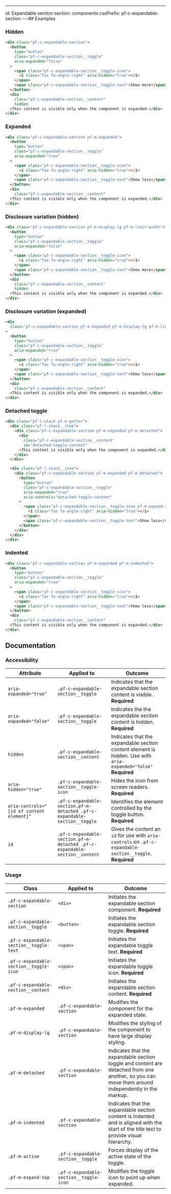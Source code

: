 ---
id: Expandable section
section: components
cssPrefix: pf-c-expandable-section
---## Examples

### Hidden

```html
<div class="pf-c-expandable-section">
  <button
    type="button"
    class="pf-c-expandable-section__toggle"
    aria-expanded="false"
  >
    <span class="pf-c-expandable-section__toggle-icon">
      <i class="fas fa-angle-right" aria-hidden="true"></i>
    </span>
    <span class="pf-c-expandable-section__toggle-text">Show more</span>
  </button>
  <div
    class="pf-c-expandable-section__content"
    hidden
  >This content is visible only when the component is expanded.</div>
</div>

```

### Expanded

```html
<div class="pf-c-expandable-section pf-m-expanded">
  <button
    type="button"
    class="pf-c-expandable-section__toggle"
    aria-expanded="true"
  >
    <span class="pf-c-expandable-section__toggle-icon">
      <i class="fas fa-angle-right" aria-hidden="true"></i>
    </span>
    <span class="pf-c-expandable-section__toggle-text">Show less</span>
  </button>
  <div
    class="pf-c-expandable-section__content"
  >This content is visible only when the component is expanded.</div>
</div>

```

### Disclosure variation (hidden)

```html
<div class="pf-c-expandable-section pf-m-display-lg pf-m-limit-width">
  <button
    type="button"
    class="pf-c-expandable-section__toggle"
    aria-expanded="false"
  >
    <span class="pf-c-expandable-section__toggle-icon">
      <i class="fas fa-angle-right" aria-hidden="true"></i>
    </span>
    <span class="pf-c-expandable-section__toggle-text">Show more</span>
  </button>
  <div
    class="pf-c-expandable-section__content"
    hidden
  >This content is visible only when the component is expanded.</div>
</div>

```

### Disclosure variation (expanded)

```html
<div
  class="pf-c-expandable-section pf-m-expanded pf-m-display-lg pf-m-limit-width"
>
  <button
    type="button"
    class="pf-c-expandable-section__toggle"
    aria-expanded="true"
  >
    <span class="pf-c-expandable-section__toggle-icon">
      <i class="fas fa-angle-right" aria-hidden="true"></i>
    </span>
    <span class="pf-c-expandable-section__toggle-text">Show less</span>
  </button>
  <div
    class="pf-c-expandable-section__content"
  >This content is visible only when the component is expanded.</div>
</div>

```

### Detached toggle

```html
<div class="pf-l-stack pf-m-gutter">
  <div class="pf-l-stack__item">
    <div class="pf-c-expandable-section pf-m-expanded pf-m-detached">
      <div
        class="pf-c-expandable-section__content"
        id="detached-toggle-content"
      >This content is visible only when the component is expanded.</div>
    </div>
  </div>

  <div class="pf-l-stack__item">
    <div class="pf-c-expandable-section pf-m-expanded pf-m-detached">
      <button
        type="button"
        class="pf-c-expandable-section__toggle"
        aria-expanded="true"
        aria-controls="detached-toggle-content"
      >
        <span class="pf-c-expandable-section__toggle-icon pf-m-expand-top">
          <i class="fas fa-angle-right" aria-hidden="true"></i>
        </span>
        <span class="pf-c-expandable-section__toggle-text">Show less</span>
      </button>
    </div>
  </div>
</div>

```

### Indented

```html
<div class="pf-c-expandable-section pf-m-expanded pf-m-indented">
  <button
    type="button"
    class="pf-c-expandable-section__toggle"
    aria-expanded="true"
  >
    <span class="pf-c-expandable-section__toggle-icon">
      <i class="fas fa-angle-right" aria-hidden="true"></i>
    </span>
    <span class="pf-c-expandable-section__toggle-text">Show less</span>
  </button>
  <div
    class="pf-c-expandable-section__content"
  >This content is visible only when the component is expanded.</div>
</div>

```

## Documentation

### Accessibility

| Attribute                                 | Applied to                                                                 | Outcome                                                                                                        |
| ----------------------------------------- | -------------------------------------------------------------------------- | -------------------------------------------------------------------------------------------------------------- |
| `aria-expanded="true"`                    | `.pf-c-expandable-section__toggle`                                         | Indicates that the expandable section content is visible. **Required**                                         |
| `aria-expanded="false"`                   | `.pf-c-expandable-section__toggle`                                         | Indicates the the expandable section content is hidden. **Required**                                           |
| `hidden`                                  | `.pf-c-expandable-section__content`                                        | Indicates that the expandable section content element is hidden. Use with `aria-expanded="false"` **Required** |
| `aria-hidden="true"`                      | `.pf-c-expandable-section__toggle-icon`                                    | Hides the icon from screen readers. **Required**                                                               |
| `aria-controls="[id of content element]"` | `.pf-c-expandable-section.pf-m-detached .pf-c-expandable-section__toggle`  | Identifies the element controlled by the toggle button. **Required**                                           |
| `id`                                      | `.pf-c-expandable-section.pf-m-detached .pf-c-expandable-section__content` | Gives the content an `id` for use with `aria-controls` on `.pf-c-expandable-section__toggle`. **Required**     |

### Usage

| Class                                   | Applied to                              | Outcome                                                                                                                                          |
| --------------------------------------- | --------------------------------------- | ------------------------------------------------------------------------------------------------------------------------------------------------ |
| `.pf-c-expandable-section`              | `<div>`                                 | Initiates the expandable section component. **Required**                                                                                         |
| `.pf-c-expandable-section__toggle`      | `<button>`                              | Initiates the expandable section toggle. **Required**                                                                                            |
| `.pf-c-expandable-section__toggle-text` | `<span>`                                | Initiates the expandable toggle text. **Required**                                                                                               |
| `.pf-c-expandable-section__toggle-icon` | `<span>`                                | Initiates the expandable toggle icon. **Required**                                                                                               |
| `.pf-c-expandable-section__content`     | `<div>`                                 | Initiates the expandable section content. **Required**                                                                                           |
| `.pf-m-expanded`                        | `.pf-c-expandable-section`              | Modifies the component for the expanded state.                                                                                                   |
| `.pf-m-display-lg`                      | `.pf-c-expandable-section`              | Modifies the styling of the component to have large display styling.                                                                             |
| `.pf-m-detached`                        | `.pf-c-expandable-section`              | Indicates that the expandable section toggle and content are detached from one another, so you can move them around independently in the markup. |
| `.pf-m-indented`                        | `.pf-c-expandable-section`              | Indicates that the expandable section content is indented and is aligned with the start of the title text to provide visual hierarchy.           |
| `.pf-m-active`                          | `.pf-c-expandable-section__toggle`      | Forces display of the active state of the toggle.                                                                                                |
| `.pf-m-expand-top`                      | `.pf-c-expandable-section__toggle-icon` | Modifies the toggle icon to point up when expanded.                                                                                              |
